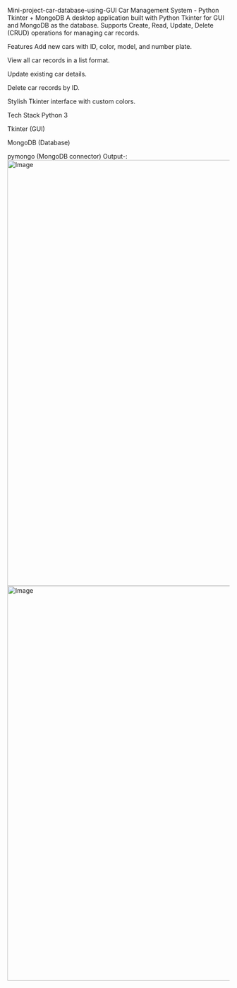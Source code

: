 
Mini-project-car-database-using-GUI 
Car Management System - Python Tkinter + MongoDB
A desktop application built with Python Tkinter for GUI and MongoDB as the database.
Supports Create, Read, Update, Delete (CRUD) operations for managing car records.

Features
Add new cars with ID, color, model, and number plate.

View all car records in a list format.

Update existing car details.

Delete car records by ID.

Stylish Tkinter interface with custom colors.

Tech Stack
Python 3

Tkinter (GUI)

MongoDB (Database)

pymongo (MongoDB connector)
Output-:
<img width="1773" height="962" alt="Image" src="https://github.com/user-attachments/assets/59d1f92e-ac92-431a-994b-ab44bcdaa22f" />
<img width="1246" height="892" alt="Image" src="https://github.com/user-attachments/assets/4c806b0c-2bf0-4e68-9799-5febb260b825" />
